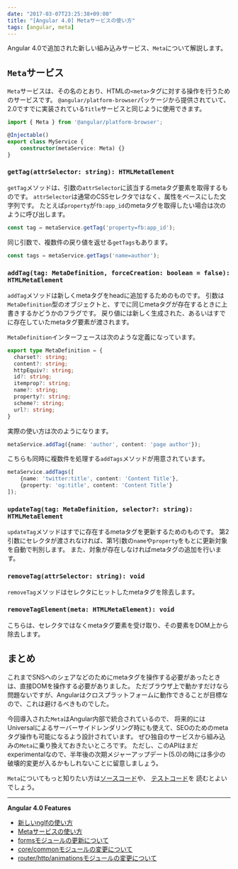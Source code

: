 ```yaml
---
date: "2017-03-07T23:25:38+09:00"
title: "[Angular 4.0] Metaサービスの使い方"
tags: [angular, meta]
---
```


Angular 4.0で追加された新しい組み込みサービス、`Meta`について解説します。

<!--more-->

## `Meta`サービス

`Meta`サービスは、その名のとおり、HTMLの`<meta>`タグに対する操作を行うためのサービスです。
`@angular/platform-browser`パッケージから提供されていて、2.0ですでに実装されている`Title`サービスと同じように使用できます。

```ts
import { Meta } from '@angular/platform-browser';

@Injectable()
export class MyService {
    constructor(metaService: Meta) {}
}
```

### `getTag(attrSelector: string): HTMLMetaElement`

`getTag`メソッドは、引数の`attrSelector`に該当するmetaタグ要素を取得するものです。
`attrSelector`は通常のCSSセレクタではなく、属性をベースにした文字列です。
たとえば`property`が`fb:app_id`のmetaタグを取得したい場合は次のように呼び出します。

```ts
const tag = metaService.getTag('property=fb:app_id');
```

同じ引数で、複数件の戻り値を返せる`getTags`もあります。

```ts
const tags = metaService.getTags('name=author');
```

### `addTag(tag: MetaDefinition, forceCreation: boolean = false): HTMLMetaElement`

`addTag`メソッドは新しくmetaタグをheadに追加するためのものです。
引数は`MetaDefinition`型のオブジェクトと、すでに同じmetaタグが存在するときに上書きするかどうかのフラグです。
戻り値には新しく生成された、あるいはすでに存在していたmetaタグ要素が渡されます。

`MetaDefinition`インターフェースは次のような定義になっています。

```ts
export type MetaDefinition = {
  charset?: string; 
  content?: string; 
  httpEquiv?: string; 
  id?: string; 
  itemprop?: string;
  name?: string;
  property?: string;
  scheme?: string;
  url?: string;
}
```

実際の使い方は次のようになります。

```ts
metaService.addTag({name: 'author', content: 'page author'});
```

こちらも同時に複数件を処理する`addTags`メソッドが用意されています。

```ts
metaService.addTags([
    {name: 'twitter:title', content: 'Content Title'},
    {property: 'og:title', content: 'Content Title'}
]);
```

### `updateTag(tag: MetaDefinition, selector?: string): HTMLMetaElement`

`updateTag`メソッドはすでに存在するmetaタグを更新するためのものです。
第2引数にセレクタが渡されなければ、第1引数の`name`や`property`をもとに更新対象を自動で判別します。
また、対象が存在しなければmetaタグの追加を行います。

### `removeTag(attrSelector: string): void`

`removeTag`メソッドはセレクタにヒットしたmetaタグを除去します。

### `removeTagElement(meta: HTMLMetaElement): void`

こちらは、セレクタではなくmetaタグ要素を受け取り、その要素をDOM上から除去します。

## まとめ

これまでSNSへのシェアなどのためにmetaタグを操作する必要があったときは、直接DOMを操作する必要がありました。
ただブラウザ上で動かすだけなら問題ないですが、Angularはクロスプラットフォームに動作できることが目標なので、これは避けるべきものでした。

今回導入された`Meta`はAngular内部で統合されているので、
将来的にはUniversalによるサーバーサイドレンダリング時にも使えて、SEOのためのmetaタグ操作も可能になるよう設計されています。
ぜひ独自のサービスから組み込みの`Meta`に乗り換えておきたいところです。
ただし、このAPIはまだexperimentalなので、半年後の次期メジャーアップデート(5.0)の時には多少の破壊的変更が入るかもしれないことに留意しましょう。

`Meta`についてもっと知りたい方は[ソースコード](https://github.com/angular/angular/blob/master/modules/%40angular/platform-browser/src/browser/meta.ts)や、
[テストコード](https://github.com/angular/angular/blob/master/modules/%40angular/platform-browser/test/browser/meta_spec.ts)を
読むとよいでしょう。

----
**Angular 4.0 Features**

- [新しいngIfの使い方](/post/ng4-feature-ngif/)
- [Metaサービスの使い方](/post/ng4-feature-meta-service/)
- [formsモジュールの更新について](/post/ng4-feature-forms-update/)
- [core/commonモジュールの変更について](/post/ng4-feature-core-update/)
- [router/http/animationsモジュールの変更について](/post/ng4-feature-libs-update/)